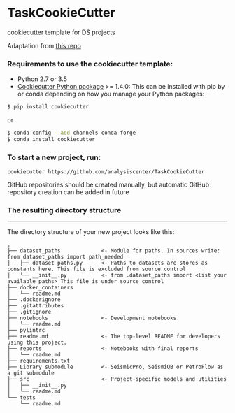# TaskCookieCutter
cookiecutter template for DS projects

Adaptation from [this repo](https://github.com/drivendata/cookiecutter-data-science)

### Requirements to use the cookiecutter template:
 - Python 2.7 or 3.5
 - [Cookiecutter Python package](http://cookiecutter.readthedocs.org/en/latest/installation.html) >= 1.4.0: This can be installed with pip by or conda depending on how you manage your Python packages:

``` bash
$ pip install cookiecutter
```

or

``` bash
$ conda config --add channels conda-forge
$ conda install cookiecutter
```


### To start a new project, run:
```
cookiecutter https://github.com/analysiscenter/TaskCookieCutter
```

GitHub repositories should be created manually, but automatic GitHub repository creation can be added in future


### The resulting directory structure
------------

The directory structure of your new project looks like this:

```
.
├── dataset_paths             <- Module for paths. In sources write:   from dataset_paths import path_needed
│   ├── dataset_paths.py      <- Paths to datasets are stores as constants here. This file is excluded from source control
│   └── __init__.py           <- from .dataset_paths import <list your available paths> This file is under source control
├── docker_containers
│   └── readme.md
├── .dockerignore
├── .gitattributes
├── .gitignore
├── notebooks                 <- Development notebooks
│   └── readme.md
├── pylintrc
├── readme.md                 <- The top-level README for developers using this project.
├── reports                   <- Notebooks with final reports
│   └── readme.md
├── requirements.txt
├── Library submodule         <- SeismicPro, SeismiQB or PetroFlow as a git submodule
├── src                       <- Project-specific models and utilities
│   ├── __init__.py
│   └── readme.md
└── tests
    └── readme.md
```
